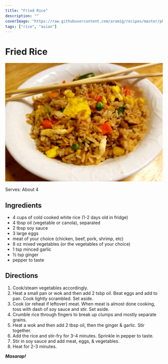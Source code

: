 ```yaml
---
title: "Fried Rice"
description: ""
coverImage: "https://raw.githubusercontent.com/aromig/recipes/master/photos/friedrice.jpg"
tags: ["rice", "asian"]
---
```


# Fried Rice

![Fried Rice](https://raw.githubusercontent.com/aromig/recipes/master/photos/friedrice.jpg "Photo: Fried Rice")

Serves: About 4

## Ingredients

- 4 cups of cold cooked white rice (1-2 days old in fridge)
- 4 tbsp oil (vegetable or canola), separated
- 2 tbsp soy sauce
- 3 large eggs
- meat of your choice (chicken, beef, pork, shrimp, etc)
- 8 oz mixed vegetables (or the vegetables of your choice)
- 1 tsp minced garlic
- &frac12; tsp ginger
- pepper to taste

## Directions

1. Cook/steam vegetables accordingly.
2. Heat a small pan or wok and then add 2 tsbp oil. Beat eggs and add to pan. Cook lightly scrambled. Set aside.
3. Cook (or reheat if leftover) meat. When meat is almost done cooking, toss with dash of soy sauce and stir. Set aside.
4. Crumble rice through fingers to break up clumps and mostly separate grains.
5. Heat a wok and then add 2 tbsp oil, then the ginger &amp; garlic. Stir together.
6. Add the rice and stir-fry for 3-4 minutes. Sprinkle in pepper to taste.
7. Stir in soy sauce and add meat, eggs, &amp; vegetables.
8. Heat for 2-3 minutes.

_**Masarap!**_
